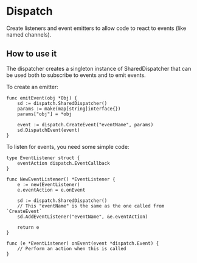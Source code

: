 # Dispatch

Create listeners and event emitters to allow code to react to events (like named channels).

## How to use it

The dispatcher creates a singleton instance of SharedDispatcher that can be used both to subscribe to events and to emit events.

To create an emitter:
```golang
func emitEvent(obj *Obj) {
	sd := dispatch.SharedDispatcher()
	params := make(map[string]interface{})
	params["obj"] = *obj

	event := dispatch.CreateEvent("eventName", params)
	sd.DispatchEvent(event)
}
```

To listen for events, you need some simple code:
```golang
type EventListener struct {
	eventAction dispatch.EventCallback
}

func NewEventListener() *EventListener {
	e := new(EventListener)
	e.eventAction = e.onEvent

	sd := dispatch.SharedDispatcher()
	// This "eventName" is the same as the one called from `CreateEvent`
	sd.AddEventListener("eventName", &e.eventAction)

	return e
}

func (e *EventListener) onEvent(event *dispatch.Event) {
	// Perform an action when this is called
}
```

